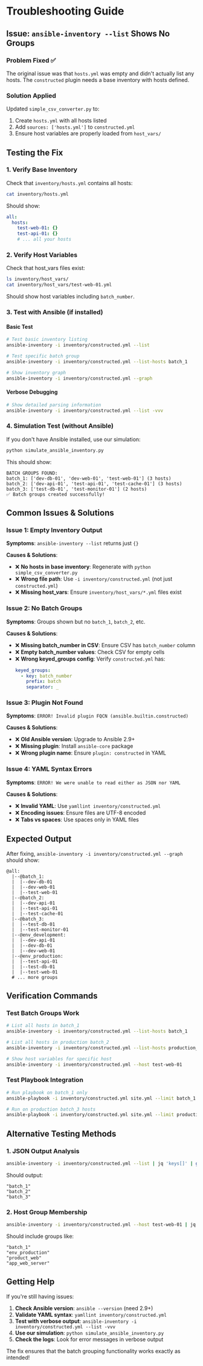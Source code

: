 # Troubleshooting Guide

## Issue: `ansible-inventory --list` Shows No Groups

### Problem Fixed ✅
The original issue was that `hosts.yml` was empty and didn't actually list any hosts. The `constructed` plugin needs a base inventory with hosts defined.

### Solution Applied
Updated `simple_csv_converter.py` to:
1. Create `hosts.yml` with all hosts listed
2. Add `sources: ['hosts.yml']` to `constructed.yml`
3. Ensure host variables are properly loaded from `host_vars/`

## Testing the Fix

### 1. Verify Base Inventory
Check that `inventory/hosts.yml` contains all hosts:
```bash
cat inventory/hosts.yml
```

Should show:
```yaml
all:
  hosts:
    test-web-01: {}
    test-api-01: {}
    # ... all your hosts
```

### 2. Verify Host Variables
Check that host_vars files exist:
```bash
ls inventory/host_vars/
cat inventory/host_vars/test-web-01.yml
```

Should show host variables including `batch_number`.

### 3. Test with Ansible (if installed)

#### Basic Test
```bash
# Test basic inventory listing
ansible-inventory -i inventory/constructed.yml --list

# Test specific batch group
ansible-inventory -i inventory/constructed.yml --list-hosts batch_1

# Show inventory graph
ansible-inventory -i inventory/constructed.yml --graph
```

#### Verbose Debugging
```bash
# Show detailed parsing information
ansible-inventory -i inventory/constructed.yml --list -vvv
```

### 4. Simulation Test (without Ansible)
If you don't have Ansible installed, use our simulation:
```bash
python simulate_ansible_inventory.py
```

This should show:
```
BATCH GROUPS FOUND:
batch_1: ['dev-db-01', 'dev-web-01', 'test-web-01'] (3 hosts)
batch_2: ['dev-api-01', 'test-api-01', 'test-cache-01'] (3 hosts)
batch_3: ['test-db-01', 'test-monitor-01'] (2 hosts)
✅ Batch groups created successfully!
```

## Common Issues & Solutions

### Issue 1: Empty Inventory Output
**Symptoms**: `ansible-inventory --list` returns just `{}`

**Causes & Solutions**:
- ❌ **No hosts in base inventory**: Regenerate with `python simple_csv_converter.py`
- ❌ **Wrong file path**: Use `-i inventory/constructed.yml` (not just `constructed.yml`)
- ❌ **Missing host_vars**: Ensure `inventory/host_vars/*.yml` files exist

### Issue 2: No Batch Groups
**Symptoms**: Groups shown but no `batch_1`, `batch_2`, etc.

**Causes & Solutions**:
- ❌ **Missing batch_number in CSV**: Ensure CSV has `batch_number` column
- ❌ **Empty batch_number values**: Check CSV for empty cells
- ❌ **Wrong keyed_groups config**: Verify `constructed.yml` has:
  ```yaml
  keyed_groups:
    - key: batch_number
      prefix: batch
      separator: _
  ```

### Issue 3: Plugin Not Found
**Symptoms**: `ERROR! Invalid plugin FQCN (ansible.builtin.constructed)`

**Causes & Solutions**:
- ❌ **Old Ansible version**: Upgrade to Ansible 2.9+
- ❌ **Missing plugin**: Install `ansible-core` package
- ❌ **Wrong plugin name**: Ensure `plugin: constructed` in YAML

### Issue 4: YAML Syntax Errors
**Symptoms**: `ERROR! We were unable to read either as JSON nor YAML`

**Causes & Solutions**:
- ❌ **Invalid YAML**: Use `yamllint inventory/constructed.yml`
- ❌ **Encoding issues**: Ensure files are UTF-8 encoded
- ❌ **Tabs vs spaces**: Use spaces only in YAML files

## Expected Output

After fixing, `ansible-inventory -i inventory/constructed.yml --graph` should show:
```
@all:
  |--@batch_1:
  |  |--dev-db-01
  |  |--dev-web-01
  |  |--test-web-01
  |--@batch_2:
  |  |--dev-api-01
  |  |--test-api-01
  |  |--test-cache-01
  |--@batch_3:
  |  |--test-db-01
  |  |--test-monitor-01
  |--@env_development:
  |  |--dev-api-01
  |  |--dev-db-01
  |  |--dev-web-01
  |--@env_production:
  |  |--test-api-01
  |  |--test-db-01
  |  |--test-web-01
  # ... more groups
```

## Verification Commands

### Test Batch Groups Work
```bash
# List all hosts in batch_1
ansible-inventory -i inventory/constructed.yml --list-hosts batch_1

# List all hosts in production batch_2
ansible-inventory -i inventory/constructed.yml --list-hosts production_batch_2

# Show host variables for specific host
ansible-inventory -i inventory/constructed.yml --host test-web-01
```

### Test Playbook Integration
```bash
# Run playbook on batch_1 only
ansible-playbook -i inventory/constructed.yml site.yml --limit batch_1 --check

# Run on production batch_3 hosts
ansible-playbook -i inventory/constructed.yml site.yml --limit production_batch_3 --check
```

## Alternative Testing Methods

### 1. JSON Output Analysis
```bash
ansible-inventory -i inventory/constructed.yml --list | jq 'keys[]' | grep batch_
```

Should output:
```
"batch_1"
"batch_2"
"batch_3"
```

### 2. Host Group Membership
```bash
ansible-inventory -i inventory/constructed.yml --host test-web-01 | jq '.group_names[]'
```

Should include groups like:
```
"batch_1"
"env_production"
"product_web"
"app_web_server"
```

## Getting Help

If you're still having issues:

1. **Check Ansible version**: `ansible --version` (need 2.9+)
2. **Validate YAML syntax**: `yamllint inventory/constructed.yml`
3. **Test with verbose output**: `ansible-inventory -i inventory/constructed.yml --list -vvv`
4. **Use our simulation**: `python simulate_ansible_inventory.py`
5. **Check the logs**: Look for error messages in verbose output

The fix ensures that the batch grouping functionality works exactly as intended!